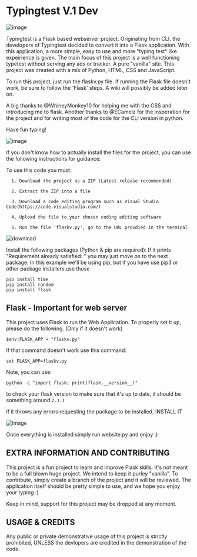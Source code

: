 # Typingtest V.1 Dev

![image](https://user-images.githubusercontent.com/71403599/196002375-d7afcc6d-b04c-4a8e-ae20-c0f331be9ca2.png)

Typingtest is a Flask based webserver project. Originating from CLI, the developers of Typingtest decided to convert it into a Flask application.
With this application, a more simple, easy to use and more "typing test" like expeirience is given. The main focus of this project is a well functioning typetest without serving any ads or tracker. A pure "vanilla" site.
This project was created with a mix of Python, HTML, CSS and JavaScript.

To run this project, just run the flaskv.py file. If running the Flask file doesn't work, be sure to follow the 'Flask' steps. A wiki will possibly be added leter on.

A big thanks to @WhineyMonkey10 for helping me with the CSS and introducing me to flask. Another thanks to @ECamelz for the insperation for the project and for writing most of the code for the CLI version in python.

Have fun typing!

![image](https://user-images.githubusercontent.com/71403599/166505554-ffe129e9-dcb9-4f86-a896-5147eed24027.png)

If you don't know how to actually install the files for the project, you can use the following instructions for guidance:

To use this code you must:

      1. Download the project as a ZIP (Latest release recommended)
      
      2. Extract the ZIP into a file
      
      3. Download a code editing program such as Visual Studio Code(https://code.visualstudio.com/)
      
      4. Upload the file to your chosen coding editing software
     
      5. Run the file 'flaskv.py', go to the URL provdied in the terminal

![download](https://user-images.githubusercontent.com/71403599/166504880-1d9a484e-f525-4b97-ba94-cbbe74c7a6f2.png)
 
   Install the following packages (Python & pip are required):
    If it prints "Requirement already satisfied: " you may just move on to the next package. In this example we'll be using pip, but if you have use pip3 or other package installers use those
    
    pip install time
    pip install random
    pip install flask

## Flask  - Important for web server

This project uses Flask to run the Web Application. To properly set it up, please do the following. (Only if it doesn't work)

    $env:FLASK_APP = "flaskv.py"

If that command doesn't work use this command:
   
    set FLASK_APP=flaskv.py

Note, you can use: 

    python -c "import flask; print(flask.__version__)"
to check your flask version to make sure that it's up to date, it should be something around ``2.1.1``

If it throws any errors requesting the package to be installed, INSTALL IT

![image](https://user-images.githubusercontent.com/71403599/166505681-d2a58620-a337-4d27-85c5-59723e5b8092.png)

Once everything is installed simply run website.py and enjoy :)

## EXTRA INFORMATION AND CONTRIBUTING

This project is a fun project to learn and improve Flask skills. It's not meant to be a full blown huge project. We intend to keep it purley "vanilla". To contribute, simply create a branch of the project and it will be reviewed. The application itself should be pretty simple to use, and we hope you enjoy your typing :)

Keep in mind, support for this project may be dropped at any moment.


## USAGE & CREDITS

Any public or private demonstrative usage of this project is strictly prohibited, UNLESS the devlopers are credited in the demonstration of the code. 

